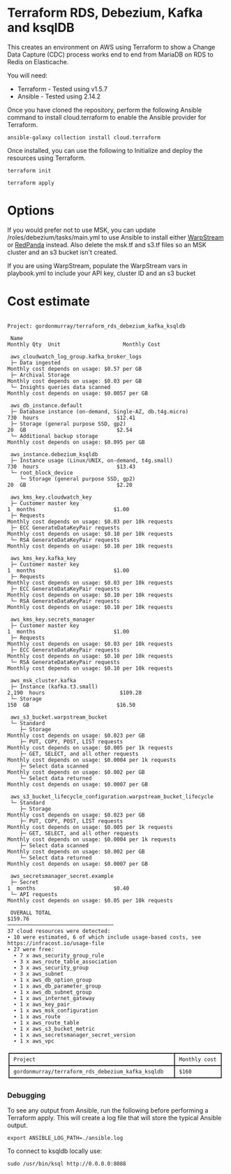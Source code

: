 # Terraform RDS, Debezium, Kafka and ksqlDB

 This creates an environment on AWS using Terraform to show a Change Data Capture (CDC) process works end to end from MariaDB on RDS to Redis on Elasticache.

You will need:

* Terraform - Tested using v1.5.7
* Ansible - Tested using 2.14.2

Once you have cloned the repository, perform the following Ansible command to install cloud.terraform to enable the Ansible provider for Terraform.

```
ansible-galaxy collection install cloud.terraform
```

Once installed, you can use the following to Initialize and deploy the resources using Terraform.

```
terraform init

terraform apply
```

# Options

If you would prefer not to use MSK, you can update /roles/debezium/tasks/main.yml to use Ansible to install either [WarpStream](https://www.warpstream.com) or [RedPanda](https://redpanda.com/) instead. Also delete the msk.tf and s3.tf files so an MSK cluster and an s3 bucket isn't created.

If you are using WarpStream, populate the WarpStream vars in playbook.yml to include your API key, cluster ID and an s3 bucket

# Cost estimate

```

Project: gordonmurray/terraform_rds_debezium_kafka_ksqldb

 Name                                                                     Monthly Qty  Unit                    Monthly Cost

 aws_cloudwatch_log_group.kafka_broker_logs
 ├─ Data ingested                                                   Monthly cost depends on usage: $0.57 per GB
 ├─ Archival Storage                                                Monthly cost depends on usage: $0.03 per GB
 └─ Insights queries data scanned                                   Monthly cost depends on usage: $0.0057 per GB

 aws_db_instance.default
 ├─ Database instance (on-demand, Single-AZ, db.t4g.micro)                        730  hours                         $12.41
 ├─ Storage (general purpose SSD, gp2)                                             20  GB                             $2.54
 └─ Additional backup storage                                       Monthly cost depends on usage: $0.095 per GB

 aws_instance.debezium_ksqldb
 ├─ Instance usage (Linux/UNIX, on-demand, t4g.small)                             730  hours                         $13.43
 └─ root_block_device
    └─ Storage (general purpose SSD, gp2)                                          20  GB                             $2.20

 aws_kms_key.cloudwatch_key
 ├─ Customer master key                                                             1  months                         $1.00
 ├─ Requests                                                        Monthly cost depends on usage: $0.03 per 10k requests
 ├─ ECC GenerateDataKeyPair requests                                Monthly cost depends on usage: $0.10 per 10k requests
 └─ RSA GenerateDataKeyPair requests                                Monthly cost depends on usage: $0.10 per 10k requests

 aws_kms_key.kafka_key
 ├─ Customer master key                                                             1  months                         $1.00
 ├─ Requests                                                        Monthly cost depends on usage: $0.03 per 10k requests
 ├─ ECC GenerateDataKeyPair requests                                Monthly cost depends on usage: $0.10 per 10k requests
 └─ RSA GenerateDataKeyPair requests                                Monthly cost depends on usage: $0.10 per 10k requests

 aws_kms_key.secrets_manager
 ├─ Customer master key                                                             1  months                         $1.00
 ├─ Requests                                                        Monthly cost depends on usage: $0.03 per 10k requests
 ├─ ECC GenerateDataKeyPair requests                                Monthly cost depends on usage: $0.10 per 10k requests
 └─ RSA GenerateDataKeyPair requests                                Monthly cost depends on usage: $0.10 per 10k requests

 aws_msk_cluster.kafka
 ├─ Instance (kafka.t3.small)                                                   2,190  hours                        $109.28
 └─ Storage                                                                       150  GB                            $16.50

 aws_s3_bucket.warpstream_bucket
 └─ Standard
    ├─ Storage                                                      Monthly cost depends on usage: $0.023 per GB
    ├─ PUT, COPY, POST, LIST requests                               Monthly cost depends on usage: $0.005 per 1k requests
    ├─ GET, SELECT, and all other requests                          Monthly cost depends on usage: $0.0004 per 1k requests
    ├─ Select data scanned                                          Monthly cost depends on usage: $0.002 per GB
    └─ Select data returned                                         Monthly cost depends on usage: $0.0007 per GB

 aws_s3_bucket_lifecycle_configuration.warpstream_bucket_lifecycle
 └─ Standard
    ├─ Storage                                                      Monthly cost depends on usage: $0.023 per GB
    ├─ PUT, COPY, POST, LIST requests                               Monthly cost depends on usage: $0.005 per 1k requests
    ├─ GET, SELECT, and all other requests                          Monthly cost depends on usage: $0.0004 per 1k requests
    ├─ Select data scanned                                          Monthly cost depends on usage: $0.002 per GB
    └─ Select data returned                                         Monthly cost depends on usage: $0.0007 per GB

 aws_secretsmanager_secret.example
 ├─ Secret                                                                          1  months                         $0.40
 └─ API requests                                                    Monthly cost depends on usage: $0.05 per 10k requests

 OVERALL TOTAL                                                                                                      $159.76
──────────────────────────────────
37 cloud resources were detected:
∙ 10 were estimated, 6 of which include usage-based costs, see https://infracost.io/usage-file
∙ 27 were free:
  ∙ 7 x aws_security_group_rule
  ∙ 3 x aws_route_table_association
  ∙ 3 x aws_security_group
  ∙ 3 x aws_subnet
  ∙ 1 x aws_db_option_group
  ∙ 1 x aws_db_parameter_group
  ∙ 1 x aws_db_subnet_group
  ∙ 1 x aws_internet_gateway
  ∙ 1 x aws_key_pair
  ∙ 1 x aws_msk_configuration
  ∙ 1 x aws_route
  ∙ 1 x aws_route_table
  ∙ 1 x aws_s3_bucket_metric
  ∙ 1 x aws_secretsmanager_secret_version
  ∙ 1 x aws_vpc

┏━━━━━━━━━━━━━━━━━━━━━━━━━━━━━━━━━━━━━━━━━━━━━━━━━━━━┳━━━━━━━━━━━━━━┓
┃ Project                                            ┃ Monthly cost ┃
┣━━━━━━━━━━━━━━━━━━━━━━━━━━━━━━━━━━━━━━━━━━━━━━━━━━━━╋━━━━━━━━━━━━━━┫
┃ gordonmurray/terraform_rds_debezium_kafka_ksqldb   ┃ $160         ┃
┗━━━━━━━━━━━━━━━━━━━━━━━━━━━━━━━━━━━━━━━━━━━━━━━━━━━━┻━━━━━━━━━━━━━━┛
```

### Debugging

To see any output from Ansible, run the following before performing a Terraform apply. This will create a log file that will store the typical Ansible output.

```
export ANSIBLE_LOG_PATH=./ansible.log
```

To connect to ksqldb locally use:

```
sudo /usr/bin/ksql http://0.0.0.0:8088
```